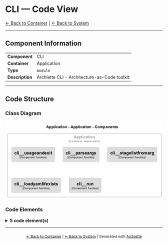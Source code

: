 # CLI — Code View

[← Back to Container](./default-container.md) | [← Back to System](./README.md)

---

## Component Information

<table>
<tbody>
<tr>
<td><strong>Component</strong></td>
<td>CLI</td>
</tr>
<tr>
<td><strong>Container</strong></td>
<td>Application</td>
</tr>
<tr>
<td><strong>Type</strong></td>
<td><code>module</code></td>
</tr>
<tr>
<td><strong>Description</strong></td>
<td>Archlette CLI - Architecture-as-Code toolkit</td>
</tr>
</tbody>
</table>

---

## Code Structure

### Class Diagram

![Class Diagram](./diagrams/structurizr-Classes_default_container__cli.png)

### Code Elements

<details>
<summary><strong>5 code element(s)</strong></summary>



#### Functions

##### `CLI__usageAndExit()`


<table>
<tbody>
<tr>
<td><strong>Type</strong></td>
<td><code>function</code></td>
</tr>
<tr>
<td><strong>Visibility</strong></td>
<td><code>private</code></td>
</tr>
<tr>
<td><strong>Returns</strong></td>
<td><code>void</code></td>
</tr>
<tr>
<td><strong>Location</strong></td>
<td><code>C:/Users/chris/git/archlette/src/cli.ts:69</code></td>
</tr>
</tbody>
</table>

**Parameters:**

- `msg`: <code>string</code>

---
##### `CLI__parseArgs()`


<table>
<tbody>
<tr>
<td><strong>Type</strong></td>
<td><code>function</code></td>
</tr>
<tr>
<td><strong>Visibility</strong></td>
<td><code>private</code></td>
</tr>
<tr>
<td><strong>Returns</strong></td>
<td><code>{ stageArg: string; yamlPathArg: any; }</code></td>
</tr>
<tr>
<td><strong>Location</strong></td>
<td><code>C:/Users/chris/git/archlette/src/cli.ts:91</code></td>
</tr>
</tbody>
</table>

**Parameters:**

- `argv`: <code>string[]</code>

---
##### `CLI__stageListFromArg()`


<table>
<tbody>
<tr>
<td><strong>Type</strong></td>
<td><code>function</code></td>
</tr>
<tr>
<td><strong>Visibility</strong></td>
<td><code>private</code></td>
</tr>
<tr>
<td><strong>Returns</strong></td>
<td><code>string[]</code></td>
</tr>
<tr>
<td><strong>Location</strong></td>
<td><code>C:/Users/chris/git/archlette/src/cli.ts:124</code></td>
</tr>
</tbody>
</table>

**Parameters:**

- `stageArg`: <code>string</code>

---
##### `CLI__loadYamlIfExists()`


<table>
<tbody>
<tr>
<td><strong>Type</strong></td>
<td><code>function</code></td>
</tr>
<tr>
<td><strong>Visibility</strong></td>
<td><code>private</code></td>
</tr>
<tr>
<td><strong>Async</strong></td>
<td>Yes</td>
</tr>
<tr>
<td><strong>Returns</strong></td>
<td><code>Promise<{ config: any; path: string; }></code></td>
</tr>
<tr>
<td><strong>Location</strong></td>
<td><code>C:/Users/chris/git/archlette/src/cli.ts:130</code></td>
</tr>
</tbody>
</table>

**Parameters:**

- `resolvedFile`: <code>string</code>

---
##### `CLI__run()`


<table>
<tbody>
<tr>
<td><strong>Type</strong></td>
<td><code>function</code></td>
</tr>
<tr>
<td><strong>Visibility</strong></td>
<td><code>public</code></td>
</tr>
<tr>
<td><strong>Async</strong></td>
<td>Yes</td>
</tr>
<tr>
<td><strong>Returns</strong></td>
<td><code>Promise<void></code></td>
</tr>
<tr>
<td><strong>Location</strong></td>
<td><code>C:/Users/chris/git/archlette/src/cli.ts:150</code></td>
</tr>
</tbody>
</table>

**Parameters:**

- `argv`: <code>string[]</code>

---

</details>

---

<div align="center">
<sub><a href="./default-container.md">← Back to Container</a> | <a href="./README.md">← Back to System</a> | Generated with <a href="https://github.com/architectlabs/archlette">Archlette</a></sub>
</div>

